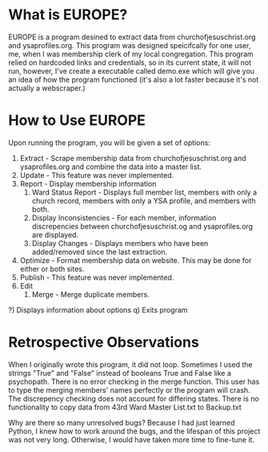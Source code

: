# What is EUROPE?

EUROPE is a program desined to extract data from churchofjesuschrist.org and ysaprofiles.org. This program was designed speicifcally for one user, me, when I was membership clerk of my local congregation. This program relied on hardcoded links and credentials, so in its current state, it will not run, however, I've create a executable called demo.exe which will give you an idea of how the program functioned (it's also a lot faster because it's not actually a webscraper.)

# How to Use EUROPE

Upon running the program, you will be given a set of options:

1) Extract - Scrape membership data from churchofjesuschrist.org and ysaprofiles.org and combine the data into a master list.
2) Update - This feature was never implemented.
3) Report - Display membership information
    1) Ward Status Report - Displays full member list, members with only a church record, members with only a YSA profile, and members with both.
    2) Display Inconsistencies - For each member, information discrepencies between churchofjesuschrist.og and ysaprofiles.org are displayed.
    3) Display Changes - Displays members who have been added/removed since the last extraction.
4) Optimize - Format membership data on website. This may be done for either or both sites.
5) Publish - This feature was never implemented.
6) Edit
   1) Merge - Merge duplicate members.
    
?) Displays information about options
q) Exits program

# Retrospective Observations

When I originally wrote this program, it did not loop.
Sometimes I used the strings "True" and "False" instead of booleans True and False like a psychopath.
There is no error checking in the merge function. This user has to type the merging members' names perfectly or the program will crash.
The discrepency checking does not account for differing states.
There is no functionality to copy data from 43rd Ward Master List.txt to Backup.txt

Why are there so many unresolved bugs? Because I had just learned Python, I knew how to work around the bugs, and the lifespan of this project was not very long. Otherwise, I would have taken more time to fine-tune it.


